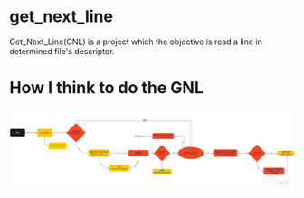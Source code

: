 # get_next_line

Get_Next_Line(GNL) is a project which the objective is read a line in determined file's descriptor.

<h1>How I think to do the GNL</h1>
<main>
<img src="https://github.com/GabrielVSMachado/get_next_line/blob/master/flow_chart_image.jpg" alt:"A map to how i thing to do get_next_line">
</main>
